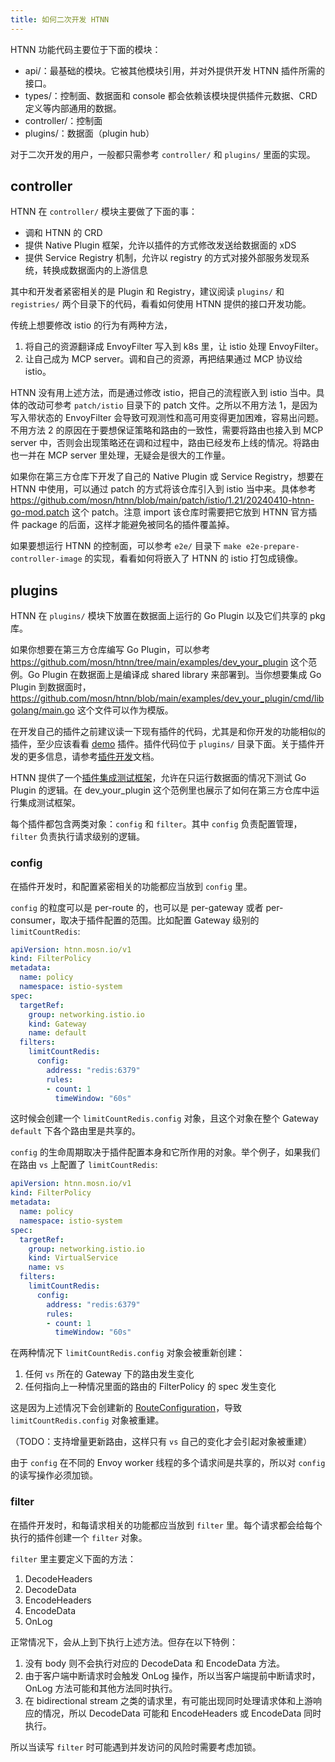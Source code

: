```yaml
---
title: 如何二次开发 HTNN
---
```


HTNN 功能代码主要位于下面的模块：

* api/：最基础的模块。它被其他模块引用，并对外提供开发 HTNN 插件所需的接口。
* types/：控制面、数据面和 console 都会依赖该模块提供插件元数据、CRD 定义等内部通用的数据。
* controller/：控制面
* plugins/：数据面（plugin hub）

对于二次开发的用户，一般都只需参考 `controller/` 和 `plugins/` 里面的实现。

## controller

HTNN 在 `controller/` 模块主要做了下面的事：

* 调和 HTNN 的 CRD
* 提供 Native Plugin 框架，允许以插件的方式修改发送给数据面的 xDS
* 提供 Service Registry 机制，允许以 registry 的方式对接外部服务发现系统，转换成数据面内的上游信息

其中和开发者紧密相关的是 Plugin 和 Registry，建议阅读 `plugins/` 和 `registries/` 两个目录下的代码，看看如何使用 HTNN 提供的接口开发功能。

传统上想要修改 istio 的行为有两种方法，
1. 将自己的资源翻译成 EnvoyFilter 写入到 k8s 里，让 istio 处理 EnvoyFilter。
2. 让自己成为 MCP server。调和自己的资源，再把结果通过 MCP 协议给 istio。

HTNN 没有用上述方法，而是通过修改 istio，把自己的流程嵌入到 istio 当中。具体的改动可参考 `patch/istio` 目录下的 patch 文件。之所以不用方法 1，是因为写入带状态的 EnvoyFilter 会导致可观测性和高可用变得更加困难，容易出问题。不用方法 2 的原因在于要想保证策略和路由的一致性，需要将路由也接入到 MCP server 中，否则会出现策略还在调和过程中，路由已经发布上线的情况。将路由也一并在 MCP server 里处理，无疑会是很大的工作量。

如果你在第三方仓库下开发了自己的 Native Plugin 或 Service Registry，想要在 HTNN 中使用，可以通过 patch 的方式将该仓库引入到 istio 当中来。具体参考 https://github.com/mosn/htnn/blob/main/patch/istio/1.21/20240410-htnn-go-mod.patch 这个 patch。注意 import 该仓库时需要把它放到 HTNN 官方插件 package 的后面，这样才能避免被同名的插件覆盖掉。

如果要想运行 HTNN 的控制面，可以参考 `e2e/` 目录下 `make e2e-prepare-controller-image` 的实现，看看如何将嵌入了 HTNN 的 istio 打包成镜像。

## plugins

HTNN 在 `plugins/` 模块下放置在数据面上运行的 Go Plugin 以及它们共享的 pkg 库。

如果你想要在第三方仓库编写 Go Plugin，可以参考 https://github.com/mosn/htnn/tree/main/examples/dev_your_plugin 这个范例。Go Plugin 在数据面上是编译成 shared library 来部署到。当你想要集成 Go Plugin 到数据面时，https://github.com/mosn/htnn/blob/main/examples/dev_your_plugin/cmd/libgolang/main.go 这个文件可以作为模版。

在开发自己的插件之前建议读一下现有插件的代码，尤其是和你开发的功能相似的插件，至少应该看看 [demo](https://github.com/mosn/htnn/tree/main/plugins/plugins/demo) 插件。插件代码位于 `plugins/` 目录下面。关于插件开发的更多信息，请参考[插件开发](./plugin_development)文档。

HTNN 提供了一个[插件集成测试框架](./plugin_integration_test_framework)，允许在只运行数据面的情况下测试 Go Plugin 的逻辑。在 dev_your_plugin 这个范例里也展示了如何在第三方仓库中运行集成测试框架。

每个插件都包含两类对象：`config` 和 `filter`。其中 `config` 负责配置管理，`filter` 负责执行请求级别的逻辑。

### config

在插件开发时，和配置紧密相关的功能都应当放到 `config` 里。

`config` 的粒度可以是 per-route 的，也可以是 per-gateway 或者 per-consumer，取决于插件配置的范围。比如配置 Gateway 级别的 `limitCountRedis`:

```yaml
apiVersion: htnn.mosn.io/v1
kind: FilterPolicy
metadata:
  name: policy
  namespace: istio-system
spec:
  targetRef:
    group: networking.istio.io
    kind: Gateway
    name: default
  filters:
    limitCountRedis:
      config:
        address: "redis:6379"
        rules:
        - count: 1
          timeWindow: "60s"
```

这时候会创建一个 `limitCountRedis.config` 对象，且这个对象在整个 Gateway `default` 下各个路由里是共享的。

`config` 的生命周期取决于插件配置本身和它所作用的对象。举个例子，如果我们在路由 `vs` 上配置了 `limitCountRedis`:

```yaml
apiVersion: htnn.mosn.io/v1
kind: FilterPolicy
metadata:
  name: policy
  namespace: istio-system
spec:
  targetRef:
    group: networking.istio.io
    kind: VirtualService
    name: vs
  filters:
    limitCountRedis:
      config:
        address: "redis:6379"
        rules:
        - count: 1
          timeWindow: "60s"
```

在两种情况下 `limitCountRedis.config` 对象会被重新创建：
1. 任何 `vs` 所在的 Gateway 下的路由发生变化
2. 任何指向上一种情况里面的路由的 FilterPolicy 的 spec 发生变化

这是因为上述情况下会创建新的 [RouteConfiguration](https://www.envoyproxy.io/docs/envoy/latest/api-v3/config/route/v3/route.proto#envoy-v3-api-msg-config-route-v3-routeconfiguration)，导致 `limitCountRedis.config` 对象被重建。

（TODO：支持增量更新路由，这样只有 `vs` 自己的变化才会引起对象被重建）

由于 `config` 在不同的 Envoy worker 线程的多个请求间是共享的，所以对 `config` 的读写操作必须加锁。

### filter

在插件开发时，和每请求相关的功能都应当放到 `filter` 里。每个请求都会给每个执行的插件创建一个 `filter` 对象。

`filter` 里主要定义下面的方法：

1. DecodeHeaders
2. DecodeData
3. EncodeHeaders
4. EncodeData
5. OnLog

正常情况下，会从上到下执行上述方法。但存在以下特例：

1. 没有 body 则不会执行对应的 DecodeData 和 EncodeData 方法。
2. 由于客户端中断请求时会触发 OnLog 操作，所以当客户端提前中断请求时，OnLog 方法可能和其他方法同时执行。
3. 在 bidirectional stream 之类的请求里，有可能出现同时处理请求体和上游响应的情况，所以 DecodeData 可能和 EncodeHeaders 或 EncodeData 同时执行。

所以当读写 `filter` 时可能遇到并发访问的风险时需要考虑加锁。
